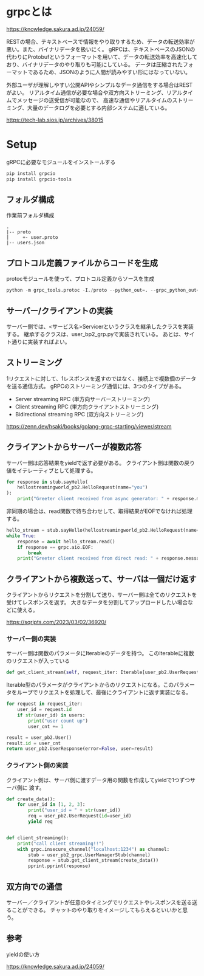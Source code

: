 # grpcとは

https://knowledge.sakura.ad.jp/24059/

RESTの場合、テキストベースで情報をやり取りするため、データの転送効率が悪い。また、バイナリデータを扱いにく。
gRPCは、テキストベースのJSONの代わりにProtobufというフォーマットを用いて、データの転送効率を高速化しており、バイナリデータのやり取りも可能にしている。
データは圧縮されたフォーマットであるため、JSONのように人間が読みやすい形にはなっていない。

外部ユーザが理解しやすい公開APIやシンプルなデータ通信をする場合はRESTがよい。
リアルタイム通信が必要な場合や双方向ストリーミング、リアルタイムでメッセージの送受信が可能なので、
高速な通信やリアルタイムのストリーミング、大量のデータログを必要とする内部システムに適している。

https://tech-lab.sios.jp/archives/38015

# Setup

gRPCに必要なモジュールをインストールする

```python
pip install grpcio
pip install grpcio-tools
```

## フォルダ構成

作業前フォルダ構成

```shell
.
|-- proto
|     +- user.proto
|-- users.json

```

## プロトコル定義ファイルからコードを生成

protocモジュールを使って、プロトコル定義からソースを生成

```python
python -m grpc_tools.protoc -I./proto --python_out=. --grpc_python_out=. ./proto/user.proto
```

## サーバー/クライアントの実装

サーバー側では、<サービス名>Servicerというクラスを継承したクラスを実装する。
継承するクラスは、user_bp2_grp.pyで実装されている。
あとは、サイト通りに実装すればよい。

## ストリーミング

1リクエストに対して、1レスポンスを返すのではなく、接続上で複数個のデータを送る通信方式。
gRPCのストリーミング通信には、3つのタイプがある。

- Server streaming RPC (単方向サーバーストリーミング)
- Client streaming RPC (単方向クライアントストリーミング)
- Bidirectional streaming RPC (双方向ストリーミング)

https://zenn.dev/hsaki/books/golang-grpc-starting/viewer/stream

## クライアントからサーバーが複数応答

サーバー側は応答結果をyieldで返す必要がある。
クライアント側は関数の戻り値をイテレーティブとして処理する。
```python
for response in stub.sayHello(
    hellostreamingworld_pb2.HelloRequest(name="you")
):
    print("Greeter client received from async generator: " + response.message)
```

非同期の場合は、read関数で待ち合わせして、取得結果がEOFでなければ処理する。

```python
hello_stream = stub.sayHello(hellostreamingworld_pb2.HelloRequest(name="you"))
while True:
    response = await hello_stream.read()
    if response == grpc.aio.EOF:
        break
    print("Greeter client received from direct read: " + response.message)

```


## クライアントから複数送って、サーバは一個だけ返す

クライアントからリクエストを分割して送り、サーバー側は全てのリクエストを受けてレスポンスを返す。
大きなデータを分割してアップロードしたい場合などに使える。

https://sqripts.com/2023/03/02/36920/

### サーバー側の実装

サーバー側は関数のパラメータにIterableのデータを持つ。
このIterableに複数のリクエストが入っている

```python
def get_client_stream(self, request_iter: Iterable[user_pb2.UserRequest], context):
```

Iterable型のパラメータがクライアントからのリクエストになる。このパラメータをループでリクエストを処理して、最後にクライアントに返す実装になる。

```python
for request in request_iter:
    user_id = request.id
    if str(user_id) in users:
        print("user count up")
        user_cnt += 1

result = user_pb2.User()
result.id = user_cnt
return user_pb2.UserResponse(error=False, user=result)
```

### クライアント側の実装

クライアント側は、サーバ側に渡すデータ用の関数を作成してyieldで1つずつサーバ側に
渡す。

```python
def create_data():
    for user_id in [1, 2, 3]:
        print("user_id = " + str(user_id))
        req = user_pb2.UserRequest(id=user_id)
        yield req


def client_streaming():
    print("call client streaming!!")
    with grpc.insecure_channel("localhost:1234") as channel:
        stub = user_pb2_grpc.UserManagerStub(channel)
        response = stub.get_client_stream(create_data())
        pprint.pprint(response)
```

## 双方向での通信

サーバー／クライアントが任意のタイミングでリクエストやレスポンスを送る送ることができる。
チャットのやり取りをイメージしてもらえるといいかと思う。



## 参考

yieldの使い方

https://knowledge.sakura.ad.jp/24059/